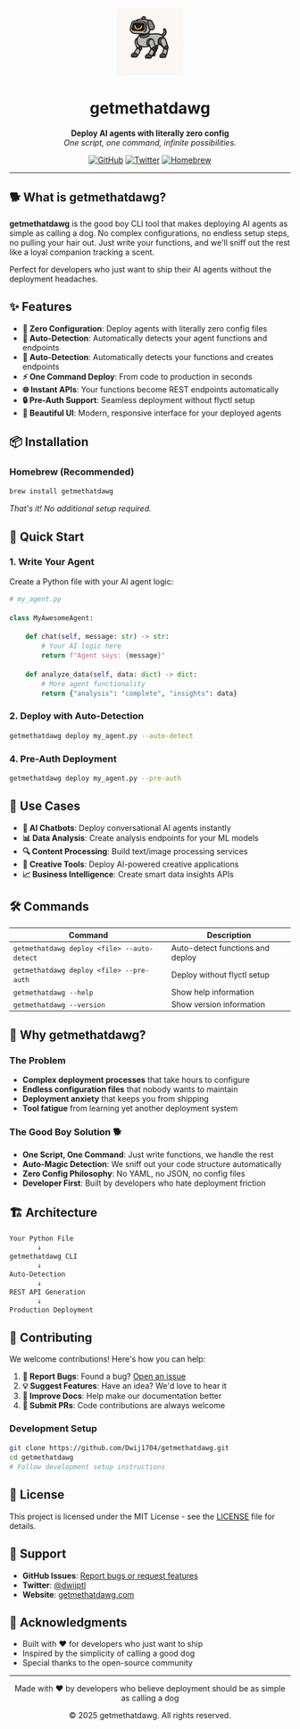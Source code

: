 <div align="center">
  <img src="public/assets/getmethatdawg-logo.png" alt="GetMeThatDawg Logo" width="120" height="120">
  
  # getmethatdawg

  **Deploy AI agents with literally zero config**  
  *One script, one command, infinite possibilities.*

  [![GitHub](https://img.shields.io/badge/GitHub-getmethatdawg-blue?style=flat-square&logo=github)](https://github.com/Dwij1704/getmethatdawg)
  [![Twitter](https://img.shields.io/badge/Twitter-@dwijptl-1DA1F2?style=flat-square&logo=twitter)](https://x.com/dwijptl)
  [![Homebrew](https://img.shields.io/badge/Homebrew-Install-FBB040?style=flat-square&logo=homebrew)](https://brew.sh/)

</div>

---

## 🐕 What is getmethatdawg?

**getmethatdawg** is the good boy CLI tool that makes deploying AI agents as simple as calling a dog. No complex configurations, no endless setup steps, no pulling your hair out. Just write your functions, and we'll sniff out the rest like a loyal companion tracking a scent.

Perfect for developers who just want to ship their AI agents without the deployment headaches.

## ✨ Features

- **🚀 Zero Configuration**: Deploy agents with literally zero config files
- **🎯 Auto-Detection**: Automatically detects your agent functions and endpoints
- **🔧 Auto-Detection**: Automatically detects your functions and creates endpoints
- **⚡ One Command Deploy**: From code to production in seconds
- **🌐 Instant APIs**: Your functions become REST endpoints automatically
- **🔒 Pre-Auth Support**: Seamless deployment without flyctl setup
- **🎨 Beautiful UI**: Modern, responsive interface for your deployed agents

## 📦 Installation

### Homebrew (Recommended)

```bash
brew install getmethatdawg
```

*That's it! No additional setup required.*

## 🚀 Quick Start

### 1. Write Your Agent

Create a Python file with your AI agent logic:

```python
# my_agent.py

class MyAwesomeAgent:
    
    def chat(self, message: str) -> str:
        # Your AI logic here
        return f"Agent says: {message}"
    
    def analyze_data(self, data: dict) -> dict:
        # More agent functionality
        return {"analysis": "complete", "insights": data}
```

### 2. Deploy with Auto-Detection

```bash
getmethatdawg deploy my_agent.py --auto-detect
```

### 4. Pre-Auth Deployment

```bash
getmethatdawg deploy my_agent.py --pre-auth
```

## 🎯 Use Cases

- **🤖 AI Chatbots**: Deploy conversational AI agents instantly
- **📊 Data Analysis**: Create analysis endpoints for your ML models
- **🔍 Content Processing**: Build text/image processing services
- **🎨 Creative Tools**: Deploy AI-powered creative applications
- **📈 Business Intelligence**: Create smart data insights APIs

## 🛠️ Commands

| Command | Description |
|---------|-------------|
| `getmethatdawg deploy <file> --auto-detect` | Auto-detect functions and deploy |
| `getmethatdawg deploy <file> --pre-auth` | Deploy without flyctl setup |
| `getmethatdawg --help` | Show help information |
| `getmethatdawg --version` | Show version information |

## 🌟 Why getmethatdawg?

### The Problem
- **Complex deployment processes** that take hours to configure
- **Endless configuration files** that nobody wants to maintain
- **Deployment anxiety** that keeps you from shipping
- **Tool fatigue** from learning yet another deployment system

### The Good Boy Solution 🐕
- **One Script, One Command**: Just write functions, we handle the rest
- **Auto-Magic Detection**: We sniff out your code structure automatically
- **Zero Config Philosophy**: No YAML, no JSON, no config files
- **Developer First**: Built by developers who hate deployment friction

## 🏗️ Architecture

```
Your Python File
       ↓
getmethatdawg CLI
       ↓
Auto-Detection
       ↓
REST API Generation
       ↓
Production Deployment
```

## 🤝 Contributing

We welcome contributions! Here's how you can help:

1. **🐛 Report Bugs**: Found a bug? [Open an issue](https://github.com/Dwij1704/getmethatdawg/issues)
2. **💡 Suggest Features**: Have an idea? We'd love to hear it
3. **📝 Improve Docs**: Help make our documentation better
4. **🔧 Submit PRs**: Code contributions are always welcome

### Development Setup

```bash
git clone https://github.com/Dwij1704/getmethatdawg.git
cd getmethatdawg
# Follow development setup instructions
```

## 📄 License

This project is licensed under the MIT License - see the [LICENSE](LICENSE) file for details.

## 🐾 Support

- **GitHub Issues**: [Report bugs or request features](https://github.com/Dwij1704/getmethatdawg/issues)
- **Twitter**: [@dwijptl](https://x.com/dwijptl)
- **Website**: [getmethatdawg.com](https://getmethatdawg.com)

## 🎉 Acknowledgments

- Built with ❤️ for developers who just want to ship
- Inspired by the simplicity of calling a good dog
- Special thanks to the open-source community

---

<div align="center">
  <p>Made with ❤️ by developers who believe deployment should be as simple as calling a dog</p>
  <p>© 2025 getmethatdawg. All rights reserved.</p>
</div>
